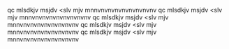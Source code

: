 qc  mlsdkjv  msjdv  <slv  mjv  mnnvnvnvnvnvnvnvnvnv  qc  mlsdkjv  msjdv  <slv  mjv  mnnvnvnvnvnvnvnvnvnv  qc  mlsdkjv  msjdv  <slv  mjv  mnnvnvnvnvnvnvnvnvnv  qc  mlsdkjv  msjdv  <slv  mjv  mnnvnvnvnvnvnvnvnvnv  qc  mlsdkjv  msjdv  <slv  mjv  mnnvnvnvnvnvnvnvnvnv